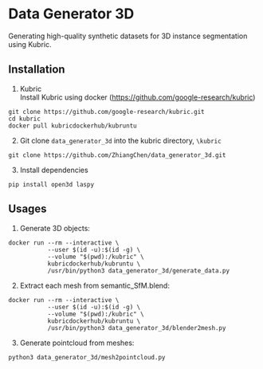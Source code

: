 # Data Generator 3D

Generating high-quality synthetic datasets for 3D instance segmentation using Kubric.

## Installation
1. Kubric  
Install Kubric using docker (https://github.com/google-research/kubric)
```
git clone https://github.com/google-research/kubric.git
cd kubric
docker pull kubricdockerhub/kubruntu
```

2. Git clone `data_generator_3d` into the kubric directory, `\kubric`
```
git clone https://github.com/ZhiangChen/data_generator_3d.git
```

3. Install dependencies
```
pip install open3d laspy
```

## Usages
1. Generate 3D objects:
```
docker run --rm --interactive \
           --user $(id -u):$(id -g) \
           --volume "$(pwd):/kubric" \
           kubricdockerhub/kubruntu \
           /usr/bin/python3 data_generator_3d/generate_data.py
```

2. Extract each mesh from semantic_SfM.blend:
```
docker run --rm --interactive \
           --user $(id -u):$(id -g) \
           --volume "$(pwd):/kubric" \
           kubricdockerhub/kubruntu \
           /usr/bin/python3 data_generator_3d/blender2mesh.py
```

3. Generate pointcloud from meshes:
```
python3 data_generator_3d/mesh2pointcloud.py
```
